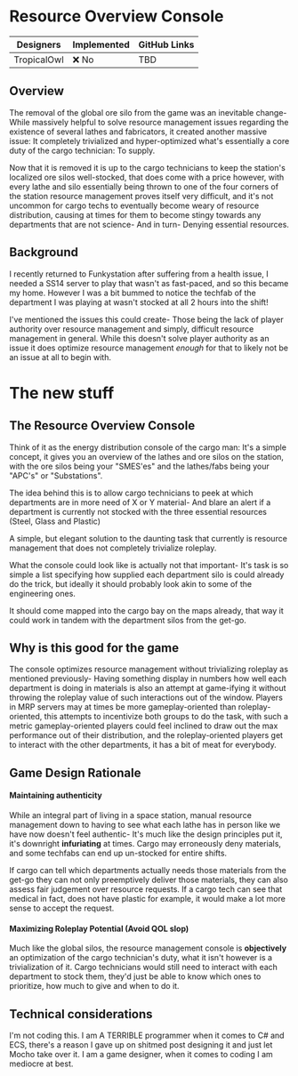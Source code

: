 # Resource Overview Console

| Designers | Implemented | GitHub Links |
|---|---|---|
| TropicalOwl | :x: No | TBD |

## Overview

The removal of the global ore silo from the game was an inevitable change- While massively helpful to solve resource management issues regarding the existence of several lathes and fabricators, it created another massive issue: It completely trivialized and hyper-optimized what's essentially a core duty of the cargo technician: To supply.

Now that it is removed it is up to the cargo technicians to keep the station's localized ore silos well-stocked, that does come with a price however, with every lathe and silo essentially being thrown to one of the four corners of the station resource management proves itself very difficult, and it's not uncommon for cargo techs to eventually become weary of resource distribution, causing at times for them to become stingy towards any departments that are not science- And in turn- Denying essential resources.

## Background

I recently returned to Funkystation after suffering from a health issue, I needed a SS14 server to play that wasn't as fast-paced, and so this became my home. However I was a bit bummed to notice the techfab of the department I was playing at wasn't stocked at all 2 hours into the shift!

I've mentioned the issues this could create- Those being the lack of player authority over resource management and simply, difficult resource management in general. While this doesn't solve player authority as an issue it does optimize resource management *enough* for that to likely not be an issue at all to begin with.


# The new stuff

## The Resource Overview Console

Think of it as the energy distribution console of the cargo man: It's a simple concept, it gives you an overview of the lathes and ore silos on the station, with the ore silos being your "SMES'es" and the lathes/fabs being your "APC's" or "Substations".

The idea behind this is to allow cargo technicians to peek at which departments are in more need of X or Y material- And blare an alert if a department is currently not stocked with the three essential resources (Steel, Glass and Plastic)

A simple, but elegant solution to the daunting task that currently is resource management that does not completely trivialize roleplay.

What the console could look like is actually not that important- It's task is so simple a list specifying how supplied each department silo is could already do the trick, but ideally it should probably look akin to some of the engineering ones.

It should come mapped into the cargo bay on the maps already, that way it could work in tandem with the department silos from the get-go.

## Why is this good for the game

The console optimizes resource management without trivializing roleplay as mentioned previously- Having something display in numbers how well each department is doing in materials is also an attempt at game-ifying it without throwing the roleplay value of such interactions out of the window. Players in MRP servers may at times be more gameplay-oriented than roleplay-oriented, this attempts to incentivize both groups to do the task, with such a metric gameplay-oriented players could feel inclined to draw out the max performance out of their distribution, and the roleplay-oriented players get to interact with the other departments, it has a bit of meat for everybody.

## Game Design Rationale

#### Maintaining authenticity
While an integral part of living in a space station, manual resource management down to having to see what each lathe has in person like we have now doesn't feel authentic- It's much like the design principles put it, it's downright **infuriating** at times. Cargo may erroneously deny materials, and some techfabs can end up un-stocked for entire shifts.

If cargo can tell which departments actually needs those materials from the get-go they can not only preemptively deliver those materials, they can also assess fair judgement over resource requests. If a cargo tech can see that medical in fact, does not have plastic for example, it would make a lot more sense to accept the request.

#### Maximizing Roleplay Potential (Avoid QOL slop)
Much like the global silos, the resource management console is **objectively** an optimization of the cargo technician's duty, what it isn't however is a trivialization of it.
Cargo technicians would still need to interact with each department to stock them, they'd just be able to know which ones to prioritize, how much to give and when to do it.

## Technical considerations
I'm not coding this. I am A TERRIBLE programmer when it comes to C# and ECS, there's a reason I gave up on shitmed post designing it and just let Mocho take over it. I am a game designer, when it comes to coding I am mediocre at best.

